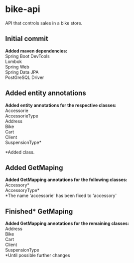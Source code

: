 # bike-api
API that controls sales in a bike store.

<h2>Initial commit</h2>
<strong>Added maven dependencies: </strong><br/>
Spring Boot DevTools<br/>
Lombok<br/>
Spring Web<br/>
Spring Data JPA<br/>
PostGreSQL Driver<br/>

<h2>Added entity annotations</h2>
<strong>Added entity annotations for the respective classes: </strong><br/>
Accessorie<br/>
AccessorieType<br/>
Address<br/>
Bike<br/>
Cart<br/>
Client<br/>
SuspensionType*<br/>

*Added class.

<h2>Added GetMaping</h2>
<strong>Added GetMapping annotations for the following classes: </strong><br/>
Accessory*<br/>
AccessoryType*<br/>
*The name 'accessorie' has been fixed to 'accessory'

<h2>Finished* GetMaping</h2>
<strong>Added GetMapping annotations for the remaining classes: </strong><br/>
Address<br/>
Bike<br/>
Cart<br/>
Client<br/>
SuspensionType<br/>
*Until possible further changes

